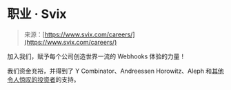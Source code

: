 <!--yml

category: 未分类

日期：2024年05月27日 14:47:34

-->

# 职业 · Svix

> 来源：[https://www.svix.com/careers/](https://www.svix.com/careers/)

加入我们，赋予每个公司创造世界一流的 Webhooks 体验的力量！

我们资金充裕，并得到了 Y Combinator、Andreessen Horowitz、Aleph 和[其他令人惊叹的投资者](/about/#investors)的支持。
